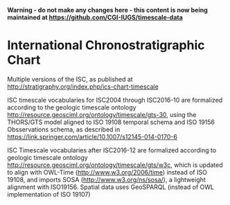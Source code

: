**Warning - do not make any changes here - this content is now being maintained at https://github.com/CGI-IUGS/timescale-data**

# International Chronostratigraphic Chart

Multiple versions of the ISC, as published at http://stratigraphy.org/index.php/ics-chart-timescale 

ISC timescale vocabularies for ISC2004 through ISC2016-10 are formalized according to the geologic timescale ontology http://resource.geosciml.org/ontology/timescale/gts-30, using the THORS/GTS model aligned to ISO 19108 temporal schema and ISO 19156 Obsservations schema, as described in https://link.springer.com/article/10.1007/s12145-014-0170-6 

ISC Timescale vocabularies after ISC2016-12 are formalized according to geologic timescale ontology http://resource.geosciml.org/ontology/timescale/gts/w3c, which is updated to align with OWL-Time (http://www.w3.org/2006/time) instead of ISO 19108, and imports SOSA (http://www.w3.org/ns/sosa/), a lightweight alignment with ISO19156.   Spatial data uses GeoSPARQL (instead of OWL implementation of ISO 19107)

